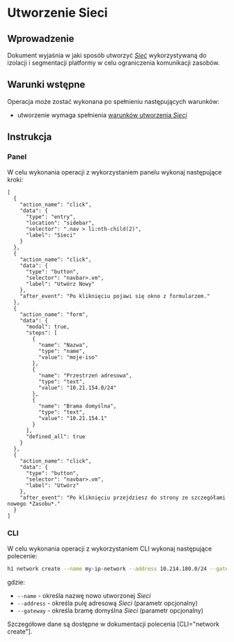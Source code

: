 # Utworzenie Sieci

## Wprowadzenie

Dokument wyjaśnia w jaki sposób utworzyć *[Sieć](/resource/networking/network.md)* wykorzystywaną do izolacji i segmentacji platformy w celu ograniczenia komunikacji zasobów.

## Warunki wstępne

Operacja może zostać wykonana po spełnieniu następujących warunków:

* utworzenie wymaga spełnienia [warunków utworzenia *Sieci*](/resource/networking/network.md#utworzenie)

## Instrukcja

### Panel
      
W celu wykonania operacji z wykorzystaniem panelu wykonaj następujące kroki:
     
```guide
[
  {
    "action_name": "click",
    "data": {
      "type": "entry",
      "location": "sidebar",
      "selector": ".nav > li:nth-child(2)",
      "label": "Sieci"
    }
  },
  {
    "action_name": "click",
    "data": {
      "type": "button",
      "selector": "navbar>.vm",
      "label": "Utwórz Nowy"
    },
    "after_event": "Po kliknięciu pojawi się okno z formularzem."
  },    
  {
    "action_name": "form",
    "data": {
      "modal": true,
      "steps": [
        {
          "name": "Nazwa",
          "type": "name",
          "value": "moje-iso"
        },
        {
          "name": "Przestrzeń adresowa",
          "type": "text",
          "value": "10.21.154.0/24"
        },
        {
          "name": "Brama domyślna",
          "type": "text",
          "value": "10.21.154.1"
        }
      ],
      "defined_all": true
    }
  },
  {
    "action_name": "click",
    "data": {
      "type": "button",
      "selector": "navbar>.vm",
      "label": "Utwórz"
    },
    "after_event": "Po kliknięciu przejdziesz do strony ze szczegółami nowego *Zasobu*."
  }
]
```

### CLI

W celu wykonania operacji z wykorzystaniem CLI wykonaj następujące polecenie:

```bash
h1 network create --name my-ip-network --address 10.214.180.0/24 --gateway 10.214.180.10
```

gdzie:

 * ```--name``` - określa nazwę nowo utworzonej *Sieci*
 * ```--address``` - określa pulę adresową *Sieci* (parametr opcjonalny)
 * ```--gateway``` - określa bramę domyślna *Sieci* (parametr opcjonalny)

Szczegółowe dane są dostępne w dokumentacji polecenia [CLI="network create"].